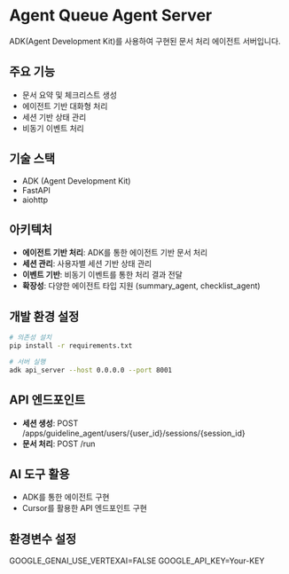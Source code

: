 # Agent Queue Agent Server

ADK(Agent Development Kit)를 사용하여 구현된 문서 처리 에이전트 서버입니다.

## 주요 기능

- 문서 요약 및 체크리스트 생성
- 에이전트 기반 대화형 처리
- 세션 기반 상태 관리
- 비동기 이벤트 처리

## 기술 스택

- ADK (Agent Development Kit)
- FastAPI
- aiohttp

## 아키텍처

- **에이전트 기반 처리**: ADK를 통한 에이전트 기반 문서 처리
- **세션 관리**: 사용자별 세션 기반 상태 관리
- **이벤트 기반**: 비동기 이벤트를 통한 처리 결과 전달
- **확장성**: 다양한 에이전트 타입 지원 (summary_agent, checklist_agent)

## 개발 환경 설정

```bash
# 의존성 설치
pip install -r requirements.txt

# 서버 실행
adk api_server --host 0.0.0.0 --port 8001
```

## API 엔드포인트

- **세션 생성**: POST /apps/guideline_agent/users/{user_id}/sessions/{session_id}
- **문서 처리**: POST /run

## AI 도구 활용

- ADK를 통한 에이전트 구현
- Cursor를 활용한 API 엔드포인트 구현

## 환경변수 설정

GOOGLE_GENAI_USE_VERTEXAI=FALSE
GOOGLE_API_KEY=Your-KEY
